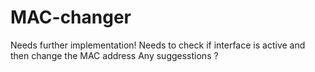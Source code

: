 # MAC-changer

Needs further implementation! 
Needs to check if interface is active and then change the MAC address
Any suggesstions ?